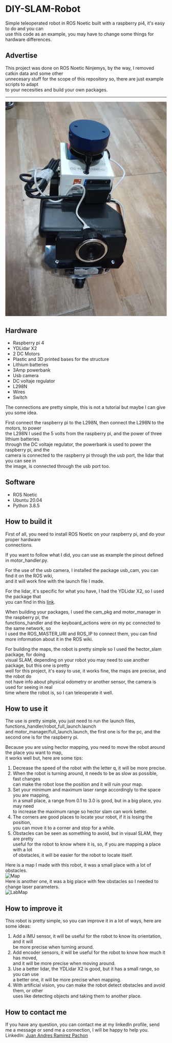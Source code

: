 # DIY-SLAM-Robot
Simple teleoperated robot in ROS Noetic built with a raspberry pi4, it's easy to do and you can  
use this code as an example, you may have to change some things for hardware differences.  

## Advertise
This project was done on ROS Noetic Ninjemys, by the way, I removed catkin data and some other  
unnecesary stuff for the scope of this repository so, there are just example scripts to adapt  
to your necesities and build your own packages. 
  
---
<img src="images/robot.jpg" alt="Robot">  

## Hardware
- Raspberry pi 4
- YDLidar X2
- 2 DC Motors
- Plastic and 3D printed bases for the structure
- Lithium batteries
- 3Amp powerbank
- Usb camera
- DC voltaje regulator
- L298N
- Wires
- Switch

The connections are pretty simple, this is not a tutorial but maybe I can give you some idea.  

First connect the raspberry pi to the L298N, then connect the L298N to the motors, to power  
the L298N I used the 5 volts from the raspberry pi, and the power of three lithium batteries  
through the DC voltaje regulator, the powerbank is used to power the raspberry pi, and the  
camera is connected to the raspberry pi through the usb port, the lidar that you can see in  
the image, is connected through the usb port too.

## Software
- ROS Noetic
- Ubuntu 20.04
- Python 3.8.5

## How to build it
First of all, you need to install ROS Noetic on your raspberry pi, and do your proper hardware   
connections.  

If you want to follow what I did, you can use as example the pinout defined in motor_handler.py.    

For the use of the usb camera, I installed the package usb_cam, you can find it on the ROS wiki,    
and it will work fine with the launch file I made.

For the lidar, it's specific for what you have, I had the YDLidar X2, so I used the package that  
you can find in this [link](https://github.com/YDLIDAR/ydlidar_ros_driver).  

When building your packages, I used the cam_pkg and motor_manager in the raspberry pi, the  
functions_handler and the keyboard_actions were on my pc connected to the same network, so  
I used the ROS_MASTER_URI and ROS_IP to connect them, you can find more information about it 
in the ROS wiki.  

For building the maps, the robot is pretty simple so I used the hector_slam package, for doing   
visual SLAM, depending on your robot you may need to use another package, but this one is pretty  
well for this project, it's easy to use, it works fine, the maps are precise, and the robot do  
not have info about physical odometry or another sensor, the camera is used for seeing in real  
time where the robot is, so I can teleoperate it well.

## How to use it
The use is pretty simple, you just need to run the launch files, functions_handler/robot_full_launch.launch  
and motor_manager/full_launch.launch, the first one is for the pc, and the second one is for the raspberry pi.

Because you are using hector mapping, you need to move the robot around the place you want to map,  
it works well but, here are some tips:  
1. Decrease the speed of the robot with the letter q, it will be more precise.
2. When the robot is turning around, it needs to be as slow as possible, fast changes  
   can make the robot lose the position and it will ruin your map.
3. Set your minimum and maximum laser range accordingly to the space you are mapping,  
   in a small place, a range from 0.1 to 3.0 is good, but in a big place, you may need   
   to increase the maximum range so hector slam can work better.
4. The corners are good places to locate your robot, if it is losing the position,  
   you can move it to a corner and stop for a while. 
5. Obstacles can be seen as something to avoid, but in visual SLAM, they are pretty    
   useful for the robot to know where it is, so, if you are mapping a place with a lot    
   of obstacles, it will be easier for the robot to locate itself.

Here is a map I made with this robot, it was a small place with a lot of obstacles.  
<img src="images/firstMap.jpg" alt="Map">  
Here is another one, it was a big place with few obstacles so I needed to change laser parameters.   
<img src="https://github.com/juanandresc-jarp/DIY-SLAM-Robot/tree/main/maps/mapaLab.pgm" alt="LabMap">  

## How to improve it
This robot is pretty simple, so you can improve it in a lot of ways, here are some ideas:
1. Add a IMU sensor, it will be useful for the robot to know its orientation, and it will  
   be more precise when turning around.
2. Add encoder sensors, it will be useful for the robot to know how much it has moved,  
   and it will be more precise when moving around.
3. Use a better lidar, the YDLidar X2 is good, but it has a small range, so you can use  
   a better one, it will be more precise when mapping.
4. With artificial vision, you can make the robot detect obstacles and avoid them, or other  
   uses like detecting objects and taking them to another place.

## How to contact me
If you have any question, you can contact me at my linkedIn profile, send me a message or send me a   connection, I will be happy to help you.  
LinkedIn: [Juan Andres Ramirez Pachon](https://www.linkedin.com/in/jramirez-jarp/)